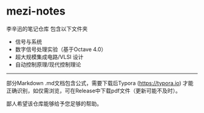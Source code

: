 # mezi-notes
李辛迅的笔记仓库
包含以下文件夹
- 信号与系统
- 数字信号处理实验（基于Octave 4.0）
- 超大规模集成电路/VLSI 设计
- 自动控制原理/现代控制理论
-----
部分Markdown .md文档包含公式，需要下载后Typora (https://typora.io) 才能正确识别，如仅需浏览，可在Release中下载pdf文件（更新可能不及时）。  
  
鄙人希望该仓库能够给予您足够的帮助。
